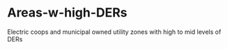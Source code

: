 # Areas-w-high-DERs
Electric coops and municipal owned utility zones with high to mid levels of DERs
